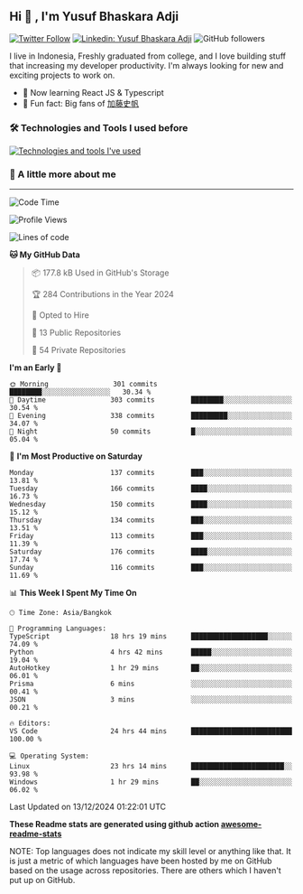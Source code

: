 ## Hi 👋 , I'm Yusuf Bhaskara Adji

[![Twitter Follow](https://img.shields.io/twitter/follow/frelein_asli?label=Follow)](https://twitter.com/intent/follow?screen_name=frelein_asli)
[![Linkedin: Yusuf Bhaskara Adji](https://img.shields.io/badge/-yusufadji-blue?style=flat-square&logo=Linkedin&logoColor=white&link=https://www.linkedin.com/in/yusuf-bhaskara-adji/)](https://www.linkedin.com/in/yusuf-bhaskara-adji/)
![GitHub followers](https://img.shields.io/github/followers/yusufadji?label=Follow&style=social)

I live in Indonesia, Freshly graduated from college, and I love building stuff that increasing my developer productivity. I'm always looking for new and exciting projects to work on.

- 🌱 Now learning React JS & Typescript
- 🐻 Fun fact: Big fans of [加藤史帆](https://www.instagram.com/katoshi.official/)

### 🛠️ Technologies and Tools I used before

[![Technologies and tools I've used](https://skillicons.dev/icons?i=html,css,js,ts,php,python,kotlin,tailwind,bootstrap,next,express,sequelize,mysql,prisma,firebase,vercel,vscode,androidstudio,bash,git,postman,figma,docker,linux&perline=12)](#)

### 🐣 A little more about me

---

<!--START_SECTION:waka-->
![Code Time](http://img.shields.io/badge/Code%20Time-1%2C158%20hrs%2046%20mins-blue)

![Profile Views](http://img.shields.io/badge/Profile%20Views-0-blue)

![Lines of code](https://img.shields.io/badge/From%20Hello%20World%20I%27ve%20Written-687.4%20thousand%20lines%20of%20code-blue)

**🐱 My GitHub Data** 

> 📦 177.8 kB Used in GitHub's Storage 
 > 
> 🏆 284 Contributions in the Year 2024
 > 
> 💼 Opted to Hire
 > 
> 📜 13 Public Repositories 
 > 
> 🔑 54 Private Repositories 
 > 
**I'm an Early 🐤** 

```text
🌞 Morning                301 commits         ████████░░░░░░░░░░░░░░░░░   30.34 % 
🌆 Daytime                303 commits         ████████░░░░░░░░░░░░░░░░░   30.54 % 
🌃 Evening                338 commits         █████████░░░░░░░░░░░░░░░░   34.07 % 
🌙 Night                  50 commits          █░░░░░░░░░░░░░░░░░░░░░░░░   05.04 % 
```
📅 **I'm Most Productive on Saturday** 

```text
Monday                   137 commits         ███░░░░░░░░░░░░░░░░░░░░░░   13.81 % 
Tuesday                  166 commits         ████░░░░░░░░░░░░░░░░░░░░░   16.73 % 
Wednesday                150 commits         ████░░░░░░░░░░░░░░░░░░░░░   15.12 % 
Thursday                 134 commits         ███░░░░░░░░░░░░░░░░░░░░░░   13.51 % 
Friday                   113 commits         ███░░░░░░░░░░░░░░░░░░░░░░   11.39 % 
Saturday                 176 commits         ████░░░░░░░░░░░░░░░░░░░░░   17.74 % 
Sunday                   116 commits         ███░░░░░░░░░░░░░░░░░░░░░░   11.69 % 
```


📊 **This Week I Spent My Time On** 

```text
🕑︎ Time Zone: Asia/Bangkok

💬 Programming Languages: 
TypeScript               18 hrs 19 mins      ███████████████████░░░░░░   74.09 % 
Python                   4 hrs 42 mins       █████░░░░░░░░░░░░░░░░░░░░   19.04 % 
AutoHotkey               1 hr 29 mins        ██░░░░░░░░░░░░░░░░░░░░░░░   06.01 % 
Prisma                   6 mins              ░░░░░░░░░░░░░░░░░░░░░░░░░   00.41 % 
JSON                     3 mins              ░░░░░░░░░░░░░░░░░░░░░░░░░   00.21 % 

🔥 Editors: 
VS Code                  24 hrs 44 mins      █████████████████████████   100.00 % 

💻 Operating System: 
Linux                    23 hrs 14 mins      ███████████████████████░░   93.98 % 
Windows                  1 hr 29 mins        ██░░░░░░░░░░░░░░░░░░░░░░░   06.02 % 
```


 Last Updated on 13/12/2024 01:22:01 UTC
<!--END_SECTION:waka-->

**These Readme stats are generated using github action [awesome-readme-stats](https://github.com/anmol098/waka-readme-stats)**

NOTE: Top languages does not indicate my skill level or anything like that. It is just a metric of which languages have been hosted by me on GitHub based on the usage across repositories. There are others which I haven't put up on GitHub.
